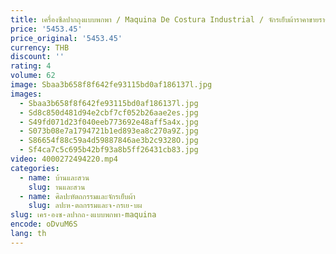 ```yaml
---
title: เครื่องซีลปากถุงแบบพกพา / Maquina De Costura Industrial / จักรเย็บผ้าราคาขายราคาถูก
price: '5453.45'
price_original: '5453.45'
currency: THB
discount: ''
rating: 4
volume: 62
image: Sbaa3b658f8f642fe93115bd0af186137l.jpg
images:
  - Sbaa3b658f8f642fe93115bd0af186137l.jpg
  - Sd8c850d481d94e2cbf7cf052b26aae2es.jpg
  - S49fd071d23f040eeb773692e48aff5a4x.jpg
  - S073b08e7a1794721b1ed893ea8c270a9Z.jpg
  - S86654f88c59a4d59887846ae3b2c9328O.jpg
  - Sf4ca7c5c695b42bf93a8b5ff26431cb83.jpg
video: 4000272494220.mp4
categories:
  - name: บ้านและสวน
    slug: านและสวน
  - name: ศิลปะหัตถกรรมและจักรเย็บผ้า
    slug: ลปะห-ตถกรรมและจ-กรเย-บผ
slug: เคร-องซ-ลปากถ-งแบบพกพา-maquina
encode: oDvuM6S
lang: th
---
```

  